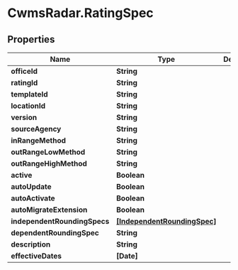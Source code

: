 # CwmsRadar.RatingSpec

## Properties

Name | Type | Description | Notes
------------ | ------------- | ------------- | -------------
**officeId** | **String** |  | [optional] 
**ratingId** | **String** |  | [optional] 
**templateId** | **String** |  | [optional] 
**locationId** | **String** |  | [optional] 
**version** | **String** |  | [optional] 
**sourceAgency** | **String** |  | [optional] 
**inRangeMethod** | **String** |  | [optional] 
**outRangeLowMethod** | **String** |  | [optional] 
**outRangeHighMethod** | **String** |  | [optional] 
**active** | **Boolean** |  | [optional] 
**autoUpdate** | **Boolean** |  | [optional] 
**autoActivate** | **Boolean** |  | [optional] 
**autoMigrateExtension** | **Boolean** |  | [optional] 
**independentRoundingSpecs** | [**[IndependentRoundingSpec]**](IndependentRoundingSpec.md) |  | [optional] 
**dependentRoundingSpec** | **String** |  | [optional] 
**description** | **String** |  | [optional] 
**effectiveDates** | **[Date]** |  | [optional] 


